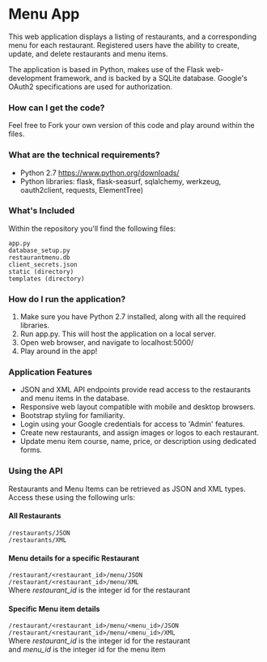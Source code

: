 # Menu App
This web application displays a listing of restaurants, and a corresponding menu for each restaurant.  Registered users have the ability to create, update, and delete restaurants and menu items.

The application is based in Python, makes use of the Flask web-development framework, and is backed by a SQLite database.  Google's OAuth2 specifications are used for authorization.

### How can I get the code?
Feel free to Fork your own version of this code and play around within the files.

### What are the technical requirements?
* Python 2.7 https://www.python.org/downloads/
* Python libraries: flask, flask-seasurf, sqlalchemy, werkzeug, oauth2client, requests, ElementTree)

### What's Included
Within the repository you'll find the following files:
```
app.py
database_setup.py
restaurantmenu.db
client_secrets.json
static (directory)
templates (directory)
```

### How do I run the application?
1. Make sure you have Python 2.7 installed, along with all the required libraries.
2. Run app.py.  This will host the application on a local server.
3. Open web browser, and navigate to localhost:5000/
4. Play around in the app!

### Application Features
* JSON and XML API endpoints provide read access to the restaurants and menu items in the database.
* Responsive web layout compatible with mobile and desktop browsers.
* Bootstrap styling for familiarity.
* Login using your Google credentials for access to 'Admin' features.
* Create new restaurants, and assign images or logos to each restaurant.
* Update menu item course, name, price, or description using dedicated forms.

### Using the API
Restaurants and Menu Items can be retrieved as JSON and XML types. Access these using the following urls:

#### All Restaurants
` /restaurants/JSON ` <br>
` /restaurants/XML  `

#### Menu details for a specific Restaurant
` /restaurant/<restaurant_id>/menu/JSON  ` <br>
` /restaurant/<restaurant_id>/menu/XML   ` <br>
  Where *restaurant_id* is the integer id for the restaurant

#### Specific Menu item details
` /restaurant/<restaurant_id>/menu/<menu_id>/JSON ` <br>
` /restaurant/<restaurant_id>/menu/<menu_id>/XML  ` <br>
  Where *restaurant_id* is the integer id for the restaurant <br>
  and *menu_id* is the integer id for the menu item <br>
